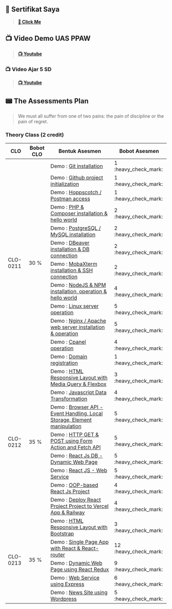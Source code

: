## 📝 Sertifikat Saya

> <a href="https://github.com/romijatmiko/IF215008/tree/main/SERTIFIKAT"><strong>📝 Click Me</strong></a>

## 📺 Video Demo UAS PPAW

> <a href="https://www.youtube.com/watch?v=I7Oe5pYa1Ew&t=1258s"><strong>📺 Youtube</strong></a>

### 📺 Video Ajar 5 SD

> <a href="https://www.youtube.com/watch?v=rHgFg5rJPfk&t=92s&ab_channel=RomiJatmiko"> <strong> 📺 Youtube</strong> </a>

## 📟 The Assessments Plan

> We must all suffer from one of two pains: the pain of discipline or the pain of regret.

### Theory Class (2 credit)

<table>
    <thead>
        <tr>
            <th>CLO</th>
            <th>Bobot CLO</th>
            <th>Bentuk Asesmen</th>
            <th>Bobot Asesmen</th>
        </tr>
    </thead>
    <tbody>
        <tr>
            <td rowspan=13>CLO-0211</td>
            <td rowspan=13>30 %</td>
        </tr>
        <tr>
            <td>Demo : <a href="https://github.com/romijatmiko/IF215008/tree/main/PRAKTIKUM/1-Git%20installation">Git installation</a></td><td>1 :heavy_check_mark:</td>
        </tr>
        <tr>
            <td>Demo : <a href="https://github.com/romijatmiko/IF215008/tree/main/PRAKTIKUM/2-Github%20project%20initialization">Github project initialization</td><td>1 :heavy_check_mark:</td>
        </tr>
        <tr>
            <td>Demo : <a href="https://github.com/romijatmiko/IF215008/tree/main/PRAKTIKUM/3-Hoppscotch%20%20Postman%20access">Hoppscotch / Postman access</td><td>1 :heavy_check_mark:</td>
        </tr>
        <tr>
            <td>Demo : <a href="https://github.com/romijatmiko/IF215008/tree/main/PRAKTIKUM/4-PHP%20%26%20Composer%20installation%20%26%20hello%20world">PHP & Composer installation & hello world</td><td>2 :heavy_check_mark:</td>
        </tr>
        <tr>
            <td>Demo : <a href="https://github.com/romijatmiko/IF215008/tree/main/PRAKTIKUM/5-PostgreSQL%20%20MySQL%20installation">PostgreSQL / MySQL installation</td><td>2 :heavy_check_mark:</td>
        </tr>        
        <tr>
            <td>Demo : <a href="https://github.com/romijatmiko/IF215008/tree/main/PRAKTIKUM/6-DBeaver%20installation%20%26%20DB%20connection">DBeaver installation & DB connection</td><td>2 :heavy_check_mark:</td>
        </tr>
        <tr>
            <td>Demo : <a href="https://github.com/romijatmiko/IF215008/tree/main/PRAKTIKUM/7-MobaXterm%20installation%20%26%20SSH%20connection">MobaXterm installation & SSH connection</td><td>2 :heavy_check_mark:</td>
        </tr>
        <tr>
            <td>Demo : <a href="https://github.com/romijatmiko/IF215008/tree/main/PRAKTIKUM/8-NodeJS%20%26%20NPM%20installation%2C%20operation%20%26%20hello%20world">NodeJS & NPM installation, operation & hello world</td><td>4 :heavy_check_mark:</td>
        </tr>
        <tr>
            <td>Demo : <a href="https://github.com/romijatmiko/IF215008/tree/main/PRAKTIKUM/9-Linux%20server%20operation">Linux server operation</td><td>5 :heavy_check_mark:</td>
        </tr>
        <tr>
            <td>Demo : <a href="https://github.com/romijatmiko/IF215008/tree/main/PRAKTIKUM/10-Nginx%20Apache%20web%20server%20installation%20%26%20operation">Nginx / Apache web server installation & operation</td><td>5 :heavy_check_mark: </td>
        </tr>
        <tr>
            <td>Demo : <a href="https://github.com/romijatmiko/IF215008/tree/main/PRAKTIKUM/11-Cpanel%20operation">Cpanel operation</td><td>4 :heavy_check_mark:</td>
        </tr>
        <tr>
            <td>Demo : <a href="https://github.com/romijatmiko/IF215008/tree/main/PRAKTIKUM/12-Domain%20registration">Domain registration</td><td>1 :heavy_check_mark:</td>
        </tr>
        <tr>
            <td rowspan=9>CLO-0212</td>
            <td rowspan=9>35 %</td>
        </tr>
        <tr>
            <td>Demo : <a href="https://github.com/romijatmiko/IF215008/tree/main/PRAKTIKUM/13-HTML%20Responsive%20Layout%20with%20Media%20Query%20%26%20Flexbox">HTML Responsive Layout with Media Query & Flexbox</td><td>3 :heavy_check_mark:</td>
        </tr>
        <tr>
            <td>Demo : <a href="https://github.com/romijatmiko/IF215008/tree/main/PRAKTIKUM/14-Javascript%20Data%20Transformation">Javascript Data Transformation</td><td>4 :heavy_check_mark:</td>
        </tr>
        <tr>
            <td>Demo : <a href="https://github.com/romijatmiko/IF215008/tree/main/PRAKTIKUM/15-Browser%20API%20-%20Event%20Handling%2C%20Local%20Storage%2C%20Element%20manipulation">Browser API - Event Handling, Local Storage, Element manipulation</td><td>5 :heavy_check_mark:</td>
        </tr>
        <tr>
            <td>Demo : <a href="https://github.com/romijatmiko/IF215008/tree/main/PRAKTIKUM/16-HTTP%20GET%20%26%20POST%20using%20Form%20Action%20and%20Fetch%20API">HTTP GET & POST using Form Action and Fetch API</td><td>5 :heavy_check_mark:</td>
        </tr>    
        <tr>
            <td>Demo : <a href="https://github.com/romijatmiko/IF215008/tree/main/PRAKTIKUM/17-REACT%20JS%20DB%20-%20Dynamic%20Web%20Page">React Js DB - Dynamic Web Page</td><td>5 :heavy_check_mark:</td>
        </tr>
        <tr>
            <td>Demo : <a href="https://github.com/romijatmiko/IF215008/tree/main/PRAKTIKUM/18-REACT%20JS%20DB%20-%20Web%20Service">React JS - Web Service</td><td>5 :heavy_check_mark:</td>
        </tr>
        <tr>
            <td>Demo : <a href="https://github.com/romijatmiko/IF215008/tree/main/PRAKTIKUM/19-OOP-based%20REACT%20JS%20Project"> OOP-based React Js Project</td><td>4 :heavy_check_mark:</td>
        </tr>    
        <tr>
            <td>Demo : <a href="https://github.com/romijatmiko/IF215008/tree/main/PRAKTIKUM/20-Deploy%20React%20Project">  Deploy React Project Project to Vercel App & Railway</td><td>4 :heavy_check_mark:</td>
        </tr>
        <tr>
            <td rowspan=6>CLO-0213</td>
            <td rowspan=6>35 %</td>
        </tr>
        <tr>
            <td>Demo : <a href="https://github.com/romijatmiko/IF215008/tree/main/PRAKTIKUM/20-HTML%20Responsive%20Layout%20with%20Bootstrap">HTML Responsive Layout with Bootstrap</td><td>3 :heavy_check_mark:</td>
        </tr>
        <tr>
            <td>Demo : <a href="https://github.com/romijatmiko/IF215008/tree/main/PRAKTIKUM/21-Single%20Page%20App%20with%20React%20%26%20React-router">Single Page App with React & React-router</td><td>12 :heavy_check_mark:</td>
        </tr>
        <tr>
            <td>Demo : <a href="https://github.com/romijatmiko/IF215008/tree/main/PRAKTIKUM/22-Dynamic%20Web%20Page%20using%20React%20Redux">Dynamic Web Page using React Redux </td><td>9 :heavy_check_mark:</td>
        </tr>
        <tr>
            <td>Demo : <a href="https://github.com/romijatmiko/IF215008/tree/main/PRAKTIKUM/23-Web%20Service%20using%20Express"> Web Service using Express</td><td>6 :heavy_check_mark:</td>
        </tr>
        <tr>
            <td>Demo : <a href="https://github.com/romijatmiko/IF215008/tree/main/PRAKTIKUM/24-News%20Site%20using%20Wordpress"> News Site using Wordpress</td><td>5 :heavy_check_mark:</td>
        </tr>
    </tbody>
</table>
